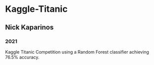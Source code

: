 # Kaggle-Titanic

## Nick Kaparinos

### 2021

Kaggle Titanic Competition using a Random Forest classifier achieving 76.5% accuracy.
